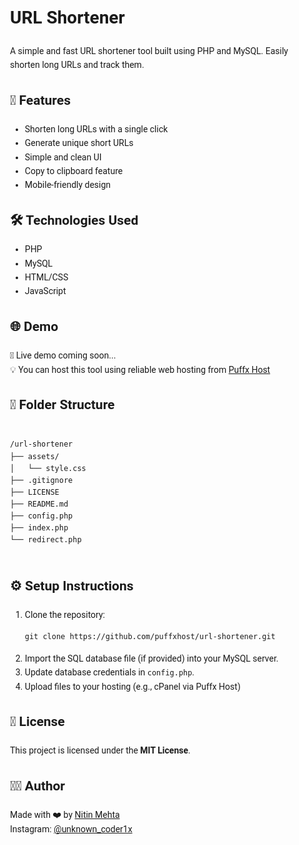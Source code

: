 <div style="font-family: Roboto, sans-serif; max-width: 800px; margin: auto; padding: 20px; line-height: 1.6;">

  <h1>URL Shortener</h1>
  <p>A simple and fast URL shortener tool built using PHP and MySQL. Easily shorten long URLs and track them.</p>

  <h2>🚀 Features</h2>
  <ul>
    <li>Shorten long URLs with a single click</li>
    <li>Generate unique short URLs</li>
    <li>Simple and clean UI</li>
    <li>Copy to clipboard feature</li>
    <li>Mobile-friendly design</li>
  </ul>

  <h2>🛠️ Technologies Used</h2>
  <ul>
    <li>PHP</li>
    <li>MySQL</li>
    <li>HTML/CSS</li>
    <li>JavaScript</li>
  </ul>

  <h2>🌐 Demo</h2>
  <p>🚧 Live demo coming soon...<br>
  💡 You can host this tool using reliable web hosting from <a href="https://puffxhost.com" target="_blank">Puffx Host</a></p>

  <h2>📂 Folder Structure</h2>
  <pre><code>
/url-shortener
├── assets/
│   └── style.css
├── .gitignore
├── LICENSE
├── README.md
├── config.php
├── index.php
└── redirect.php
  </code></pre>

  <h2>⚙️ Setup Instructions</h2>
  <ol>
    <li>Clone the repository:
      <pre><code>git clone https://github.com/puffxhost/url-shortener.git</code></pre>
    </li>
    <li>Import the SQL database file (if provided) into your MySQL server.</li>
    <li>Update database credentials in <code>config.php</code>.</li>
    <li>Upload files to your hosting (e.g., cPanel via Puffx Host)</li>
  </ol>

  <h2>📜 License</h2>
  <p>This project is licensed under the <strong>MIT License</strong>.</p>

  <h2>👨‍💻 Author</h2>
  <p>Made with ❤️ by <a href="https://github.com/puffxhost" target="_blank">Nitin Mehta</a><br>
     Instagram: <a href="https://instagram.com/unknown_coder1x" target="_blank">@unknown_coder1x</a>
  </p>

</div>
